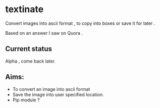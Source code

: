 # textinate
Convert images into ascii format , to copy into boxes or save it for later .

Based on an answer I saw on Quora .

## Current status 
  Alpha , come back later.
  
## Aims:
* To convert an image into ascii format
* Save the image into user specified location.
* Pip module ?
